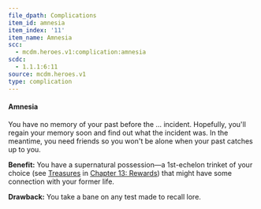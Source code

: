 ```yaml
---
file_dpath: Complications
item_id: amnesia
item_index: '11'
item_name: Amnesia
scc:
  - mcdm.heroes.v1:complication:amnesia
scdc:
  - 1.1.1:6:11
source: mcdm.heroes.v1
type: complication
---
```


#### Amnesia

You have no memory of your past before the … incident. Hopefully, you'll regain your memory soon and find out what the incident was. In the meantime, you need friends so you won't be alone when your past catches up to you.

**Benefit:** You have a supernatural possession—a 1st-echelon trinket of your choice (see [Treasures](#page-327-2) in [Chapter 13: Rewards](#page-327-1)) that might have some connection with your former life.

**Drawback:** You take a bane on any test made to recall lore.
